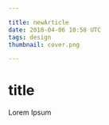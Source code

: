 ```yaml
---

title: newArticle
date: 2018-04-06 10:58 UTC
tags: design
thumbnail: cover.png

---
```


# title

Lorem Ipsum
